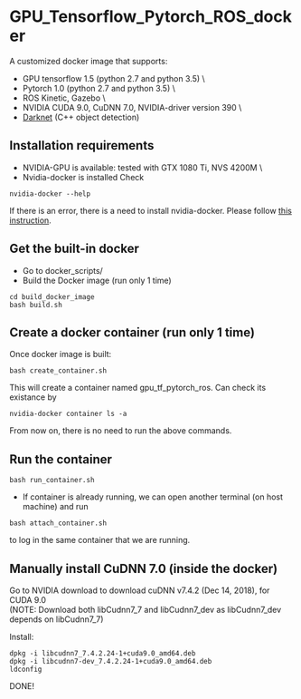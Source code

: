 # GPU_Tensorflow_Pytorch_ROS_docker
A customized docker image that supports: 
* GPU tensorflow 1.5 (python 2.7 and python 3.5) \
* Pytorch 1.0 (python 2.7 and python 3.5) \
* ROS Kinetic, Gazebo \ 
* NVIDIA CUDA 9.0, CuDNN 7.0, NVIDIA-driver version 390 \
* [Darknet](https://github.com/AlexeyAB/darknet#how-to-train-to-detect-your-custom-objects) (C++ object detection)

## Installation requirements
* NVIDIA-GPU is available: tested with GTX 1080 Ti, NVS 4200M \
* Nvidia-docker is installed 
Check 
```
nvidia-docker --help
```
If there is an error, there is a need to install nvidia-docker. Please follow 
[this instruction](https://github.com/nvidia/nvidia-docker/wiki/Installation-(version-2.0)).

## Get the built-in docker 
* Go to docker_scripts/
* Build the Docker image (run only 1 time)
```
cd build_docker_image
bash build.sh
```

## Create a docker container (run only 1 time)
Once docker image is built: 
```
bash create_container.sh
```

This will create a container named gpu_tf_pytorch_ros. Can check its existance by
```
nvidia-docker container ls -a
```

From now on, there is no need to run the above commands. 

## Run the container  
```
bash run_container.sh 
```

* If container is already running, we can open another terminal (on host machine) and run 
```
bash attach_container.sh
```
to log in the same container that we are running. 

## Manually install CuDNN 7.0 (inside the docker)
Go to NVIDIA download to download cuDNN v7.4.2 (Dec 14, 2018), for CUDA 9.0 \
(NOTE: Download both libCudnn7_7 and libCudnn7_dev as libCudnn7_dev depends on libCudnn7_7)

Install:                                                                                                    
```                                                                                                          
dpkg -i libcudnn7_7.4.2.24-1+cuda9.0_amd64.deb                                                               
dpkg -i libcudnn7-dev_7.4.2.24-1+cuda9.0_amd64.deb                                                           
ldconfig                                                                                                     
```   

DONE!
